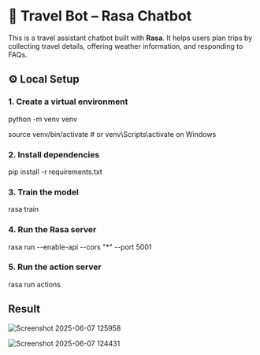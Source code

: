 

# 🧳 Travel Bot – Rasa Chatbot

This is a travel assistant chatbot built with **Rasa**. It helps users plan trips by collecting travel details, offering weather information, and responding to FAQs.


## ⚙️ Local Setup

### 1. Create a virtual environment

python -m venv venv

source venv/bin/activate  # or venv\Scripts\activate on Windows

### 2. Install dependencies

pip install -r requirements.txt

### 3. Train the model

rasa train

### 4. Run the Rasa server

rasa run --enable-api --cors "*" --port 5001


### 5. Run the action server

rasa run actions

## Result

![Screenshot 2025-06-07 125958](https://github.com/user-attachments/assets/5d951620-02fa-46be-87b3-3cc59f980eff)



![Screenshot 2025-06-07 124431](https://github.com/user-attachments/assets/75b7a116-4bda-4449-b6e7-2fa6e6ac64fa)


